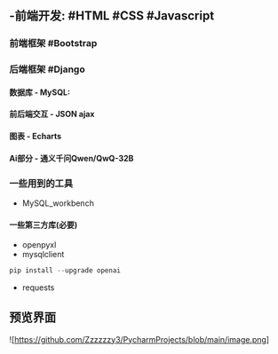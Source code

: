 ## -前端开发: #HTML #CSS  #Javascript

### 前端框架 #Bootstrap
### 后端框架 #Django

#### 数据库 - MySQL:
#### 前后端交互 - JSON ajax
#### 图表 - Echarts
#### Ai部分 - 通义千问Qwen/QwQ-32B

### 一些用到的工具
- MySQL_workbench
#### 一些第三方库(必要)
- openpyxl
- mysqlclient
```python
pip install --upgrade openai
```
- requests
## 预览界面
![https://github.com/Zzzzzzy3/PycharmProjects/blob/main/image.png]
